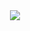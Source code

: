 <div align=center>
<a href="https://hits.seeyoufarm.com"><img src="https://hits.seeyoufarm.com/api/count/incr/badge.svg?url=https%3A%2F%2Fgithub.chttps%2F%2Fgithub.com%2FHyung1Jung%2FHyung1Jung.gitom%2Fgjbae1212%2Fhit-counter&count_bg=%2379C83D&title_bg=%23555555&icon=&icon_color=%#ff4040&title=hits&edge_flat=false"/></a>
</div>

<p align="center"><b></b></p>

<!--
**Hyung1Jung/Hyung1Jung** is a ✨ _special_ ✨ repository because its `README.md` (this file) appears on your GitHub profile.



Here are some ideas to get you started:

- 🔭 I’m currently working on ...
- 🌱 I’m currently learning ...
- 👯 I’m looking to collaborate on ...
- 🤔 I’m looking for help with ...
- 💬 Ask me about ...
- 📫 How to reach me: ...
- 😄 Pronouns: ...
- ⚡ Fun fact: ...
-->
